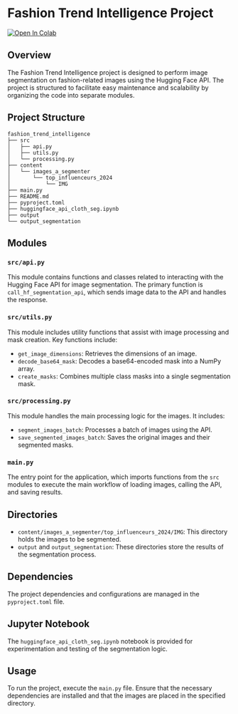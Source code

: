 # Fashion Trend Intelligence Project
[![Open In Colab](https://colab.research.google.com/assets/colab-badge.svg)](https://colab.research.google.com/github/WillIsback/fashion_trend_intelligene/blob/main/fashion_trend_intelligenence.ipynb)
## Overview
The Fashion Trend Intelligence project is designed to perform image segmentation on fashion-related images using the Hugging Face API. The project is structured to facilitate easy maintenance and scalability by organizing the code into separate modules.

## Project Structure
```
fashion_trend_intelligence
├── src
│   ├── api.py
│   ├── utils.py
│   └── processing.py
├── content
│   └── images_a_segmenter
│       └── top_influenceurs_2024
│           └── IMG
├── main.py
├── README.md
├── pyproject.toml
├── huggingface_api_cloth_seg.ipynb
├── output
└── output_segmentation
```

## Modules

### `src/api.py`
This module contains functions and classes related to interacting with the Hugging Face API for image segmentation. The primary function is `call_hf_segmentation_api`, which sends image data to the API and handles the response.

### `src/utils.py`
This module includes utility functions that assist with image processing and mask creation. Key functions include:
- `get_image_dimensions`: Retrieves the dimensions of an image.
- `decode_base64_mask`: Decodes a base64-encoded mask into a NumPy array.
- `create_masks`: Combines multiple class masks into a single segmentation mask.

### `src/processing.py`
This module handles the main processing logic for the images. It includes:
- `segment_images_batch`: Processes a batch of images using the API.
- `save_segmented_images_batch`: Saves the original images and their segmented masks.

### `main.py`
The entry point for the application, which imports functions from the `src` modules to execute the main workflow of loading images, calling the API, and saving results.

## Directories
- `content/images_a_segmenter/top_influenceurs_2024/IMG`: This directory holds the images to be segmented.
- `output` and `output_segmentation`: These directories store the results of the segmentation process.

## Dependencies
The project dependencies and configurations are managed in the `pyproject.toml` file.

## Jupyter Notebook
The `huggingface_api_cloth_seg.ipynb` notebook is provided for experimentation and testing of the segmentation logic.

## Usage
To run the project, execute the `main.py` file. Ensure that the necessary dependencies are installed and that the images are placed in the specified directory.